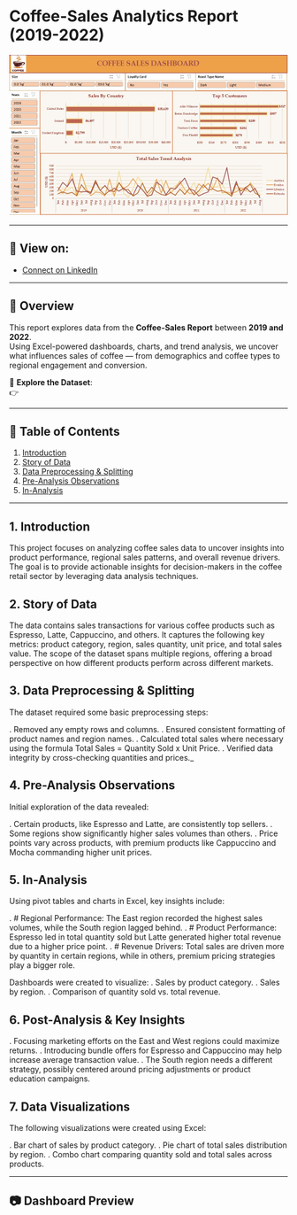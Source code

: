 # Coffee-Sales Analytics Report (2019-2022)

![Dashboard](https://raw.githubusercontent.com/iamsharononi/Coffee-Sales/refs/heads/main/Coffee%20Sales%20Dashboard.jpg) <!-- Replace with your image URL -->

---

## 🔗 View on: 
- [Connect on LinkedIn](https://www.linkedin.com/in/iamsharononi/)

- ---

## 🧠 Overview
This report explores data from the **Coffee-Sales Report** between **2019 and 2022**.  
Using Excel-powered dashboards, charts, and trend analysis, we uncover what influences sales of coffee — from demographics and coffee types to regional engagement and conversion.

📂 **Explore the Dataset**:  
👉 

---

## 📌 Table of Contents
1. [Introduction](#1-introduction)  
2. [Story of Data](#2-story-of-data)  
3. [Data Preprocessing & Splitting](#3-data-preprocessing--splitting)  
4. [Pre-Analysis Observations](#4-pre-analysis-observations)  
5. [In-Analysis](#5-in-analysis)

---

## 1. Introduction
This project focuses on analyzing coffee sales data to uncover insights into product performance, regional sales patterns, and overall revenue drivers. The goal is to provide actionable insights for decision-makers in the coffee retail sector by leveraging data analysis techniques.

## 2. Story of Data
The data contains sales transactions for various coffee products such as Espresso, Latte, Cappuccino, and others. It captures the following key metrics: product category, region, sales quantity, unit price, and total sales value. The scope of the dataset spans multiple regions, offering a broad perspective on how different products perform across different markets.

## 3. Data Preprocessing & Splitting
The dataset required some basic preprocessing steps:

. Removed any empty rows and columns.
. Ensured consistent formatting of product names and region names.
. Calculated total sales where necessary using the formula Total Sales = Quantity Sold x Unit Price.
. Verified data integrity by cross-checking quantities and prices._

## 4. Pre-Analysis Observations
Initial exploration of the data revealed:

. Certain products, like Espresso and Latte, are consistently top sellers.
. Some regions show significantly higher sales volumes than others.
. Price points vary across products, with premium products like Cappuccino and Mocha commanding higher unit prices.

## 5. In-Analysis
Using pivot tables and charts in Excel, key insights include:

. # Regional Performance: The East region recorded the highest sales volumes, while the South region lagged behind.
. # Product Performance: Espresso led in total quantity sold but Latte generated higher total revenue due to a higher price point.
. # Revenue Drivers: Total sales are driven more by quantity in certain regions, while in others, premium pricing strategies play a bigger role.

Dashboards were created to visualize:
. Sales by product category.
. Sales by region.
. Comparison of quantity sold vs. total revenue.

## 6. Post-Analysis & Key Insights
. Focusing marketing efforts on the East and West regions could maximize returns.
. Introducing bundle offers for Espresso and Cappuccino may help increase average transaction value.
. The South region needs a different strategy, possibly centered around pricing adjustments or product education campaigns.

## 7. Data Visualizations
The following visualizations were created using Excel:

. Bar chart of sales by product category.
. Pie chart of total sales distribution by region.
. Combo chart comparing quantity sold and total sales across products.

---

## 📷 Dashboard Preview

